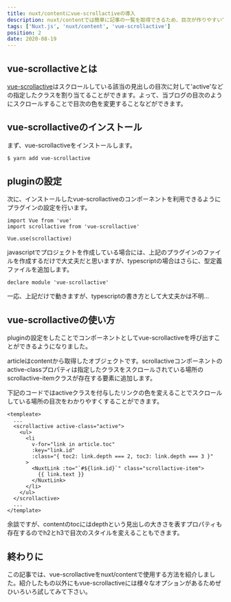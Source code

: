 ```yaml
---
title: nuxt/contentにvue-scrollactiveの導入
description: nuxt/contentでは簡単に記事の一覧を取得できるため、目次が作りやすいです。この記事ではvue-scrollactiveをnuxt/contentのプロジェクトに導入して目次をデザインする方法を紹介します。
tags: ['Nuxt.js', 'nuxt/content', 'vue-scrollactive']
position: 2
date: 2020-08-19
---
```


## vue-scrollactiveとは

[vue-scrollactive](https://github.com/eddiemf/vue-scrollactive)はスクロールしている該当の見出しの目次に対して'active'などの指定したクラスを割り当てることができます。よって、当ブログの目次のようにスクロールすることで目次の色を変更することなどができます。

## vue-scrollactiveのインストール

まず、vue-scrollactiveをインストールします。

``` bash
$ yarn add vue-scrollactive
```

## pluginの設定

次に、インストールしたvue-scrollactiveのコンポーネントを利用できるようにプラグインの設定を行います。

``` ts{}[scrollactive.ts]
import Vue from 'vue'
import scrollactive from 'vue-scrollactive'

Vue.use(scrollactive)
```

javascriptでプロジェクトを作成している場合には、上記のプラグインのファイルを作成するだけで大丈夫だと思いますが、typescriptの場合はさらに、型定義ファイルを追加します。

``` ts{}[types/vue-scrollactive.d.ts]
declare module 'vue-scrollactive'
```

一応、上記だけで動きますが、typescriptの書き方として大丈夫かは不明...

## vue-scrollactiveの使い方

pluginの設定をしたことでコンポーネントとしてvue-scrollactiveを呼び出すことができるようになりました。

articleはcontentから取得したオブジェクトです。scrollactiveコンポーネントのactive-classプロパティは指定したクラスをスクロールされている場所のscrollactive-itemクラスが存在する要素に追加します。

下記のコードではactiveクラスを付与したリンクの色を変えることでスクロールしている場所の目次をわかりやすくすることができます。

``` vue{}[components/toc.vue]
<templeate>
  ...
  <scrollactive active-class="active">
    <ul>
      <li
        v-for="link in article.toc"
        :key="link.id"
        :class="{ toc2: link.depth === 2, toc3: link.depth === 3 }"
      >
        <NuxtLink :to="`#${link.id}`" class="scrollactive-item">
          {{ link.text }}
        </NuxtLink>
      </li>
    </ul>
  </scrollactive>
  ...
</template>
```

余談ですが、contentのtocにはdepthという見出しの大きさを表すプロパティも存在するのでh2とh3で目次のスタイルを変えることもできます。

## 終わりに

この記事では、vue-scrollactiveをnuxt/contentで使用する方法を紹介しました。紹介したもの以外にもvue-scrollactiveには様々なオプションがあるためぜひいろいろ試してみて下さい。
